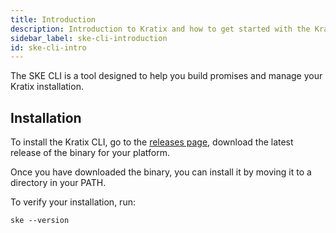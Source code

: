 ```yaml
---
title: Introduction
description: Introduction to Kratix and how to get started with the Kratix CLI
sidebar_label: ske-cli-introduction
id: ske-cli-intro
---
```


The SKE CLI is a tool designed to help you build promises and manage your Kratix
installation.

## Installation

To install the Kratix CLI, go to the [releases
page](../50-releases/40-ske-cli.mdx), download the latest release of
the binary for your platform.

Once you have downloaded the binary, you can install it by moving it to a directory in
your PATH.

To verify your installation, run:

```shell-session
ske --version
```
